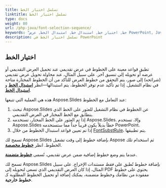 ```yaml
---
title: تسلسل اختيار الخط
linktitle: تسلسل اختيار الخط
type: docs
weight: 80
url: /php-java/font-selection-sequence/
keywords: "خط, اختيار خط, استبدال خط, استبدال الخط, عرض PowerPoint, Java, Aspose.Slides لـ PHP عبر Java"
description: تسلسل اختيار الخط في PowerPoint
---
```


## اختيار الخط

تطبق قواعد معينة على الخطوط في عرض تقديمي عند تحميل العرض التقديمي أو عرضه أو تحويله إلى تنسيق آخر. على سبيل المثال، عند محاولة تحويل عرض تقديمي (شرائحه) إلى صور، يتم التحقق من خطوط العرض للتأكد من أن الخطوط المختارة متاحة في نظام التشغيل. إذا تم تأكيد عدم توفر الخطوط، يتم استبدالها—انظر [**استبدال الخط**](https://docs.aspose.com/slides/php-java/font-replacement/) و [**استبدال الخط**](https://docs.aspose.com/slides/php-java/font-substitution/).

هذه هي العملية التي تتبعها Aspose.Slides عند التعامل مع الخطوط:

1. تبحث Aspose.Slides عن الخطوط في نظام التشغيل للعثور على الخط الذي يتطابق مع الخط المختار في العرض التقديمي.
2. إذا تم العثور على الخط المختار، تستخدمه Aspose.Slides. وإلا، تستخدم Aspose.Slides خطاً بديلاً يكون قريباً جداً مما ستستخدمه PowerPoint.
3. إذا تم تعيين قواعد استبدال الخطوط من خلال [FontSubstRule](https://reference.aspose.com/slides/php-java/aspose.slides/fontsubstrule/)، يتم تطبيقها.

تسمح لك Aspose.Slides بإضافة خطوط إلى وقت تشغيل Aspose ثم استخدام تلك الخطوط. انظر [**خطوط مخصصة**](https://docs.aspose.com/slides/php-java/custom-font/).

عندما يتم وضع خطوط إضافية ضمن عرض تقديمي، تُسمى [**خطوط متضمنة**](https://docs.aspose.com/slides/php-java/embedded-font/).

تسمح لك Aspose.Slides بإضافة خطوط تُطبق على *فقط* مستندات الإخراج. على سبيل المثال، إذا كان العرض التقديمي الذي تسعى لتحويله إلى PDF يحتوي على خطوط مفقودة من نظامك وخطوط متضمنة، يمكنك إضافة أو تحميل الخطوط المطلوبة كـ **خطوط خارجية**.